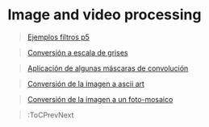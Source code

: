 # Image and video processing

> [Ejemplos filtros p5](/docs/workshops/src-imaging/ejemplo-filtros)

> [Conversión a escala de grises](/docs/workshops/src-imaging/escala-grises)

> [Aplicación de algunas máscaras de convolución](/docs/workshops/src-imaging/mascaras-convolucion)

> [Conversión de la imagen a ascii art](/docs/workshops/src-imaging/ascii-art)

> [Conversión de la imagen a un foto-mosaico](/docs/workshops/src-imaging/foto-mosaico)

> :ToCPrevNext